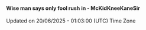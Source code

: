 #### Wise man says only fool rush in - McKidKneeKaneSir
Updated on 20/06/2025 - 01:03:00 (UTC) Time Zone
